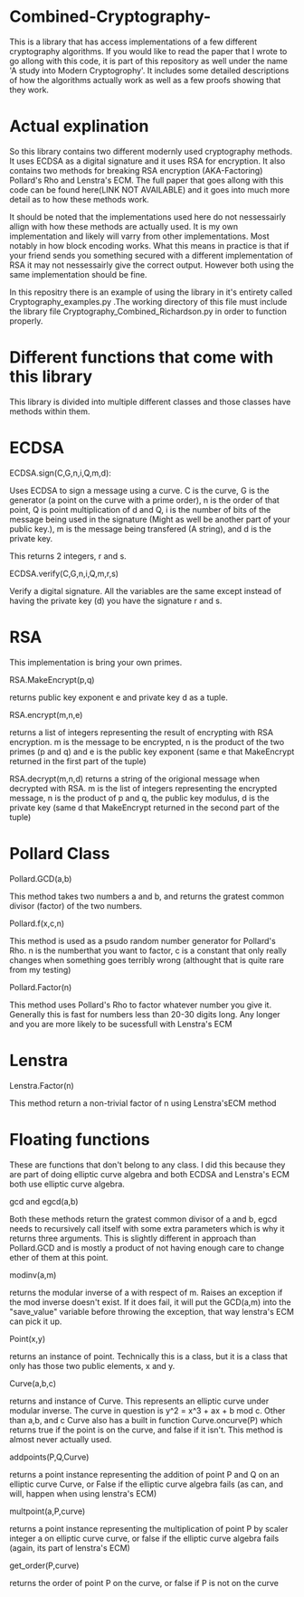 # Combined-Cryptography-
This is a library that has access implementations of a few different cryptography algorithms. If you would like to read the paper that I wrote to go allong with this code, it is part of this repository as well under the name 'A study into Modern Cryptogrophy'. It includes some detailed descriptions of how the algorithms actually work as well as a few proofs showing that they work.

# Actual explination
So this library contains two different modernly used cryptography methods. It uses ECDSA as a digital signature and it uses RSA for encryption. It also contains two methods for breaking RSA encryption (AKA-Factoring) Pollard's Rho and Lenstra's ECM. The full paper that goes allong with this code can be found here(LINK NOT AVAILABLE) and it goes into much more detail as to how these methods work.

It should be noted that the implementations used here do not nessessairly allign with how these methods are actually used. It is my own implementation and likely will varry from other implementations. Most notably in how block encoding works. What this means in practice is that if your friend sends you something secured with a different implementation of RSA it may not nessessairly give the correct output. However both using the same implementation should be fine.

In this repositry there is an example of using the library in it's entirety called Cryptography_examples.py .The working directory of this file must include the library file Cryptography_Combined_Richardson.py in order to function properly.

# Different functions that come with this library
This library is divided into multiple different classes and those classes have methods within them.

# ECDSA
ECDSA.sign(C,G,n,i,Q,m,d):

  Uses ECDSA to sign a message using a curve. C is the curve, G is the generator (a point on the curve with a prime order), n is the order of that point, Q is point multiplication of d and Q, i is the number of bits of the message being used in the signature (Might as well be another part of your public key.), m is the message being transfered (A string), and d is the private key.
  
  This returns 2 integers, r and s.

ECDSA.verify(C,G,n,i,Q,m,r,s)

  Verify a digital signature. All the variables are the same except instead of having the private key (d) you have the signature r and s.

# RSA
This implementation is bring your own primes.

RSA.MakeEncrypt(p,q)
  
  returns public key exponent e and private key d as a tuple.
 
RSA.encrypt(m,n,e)
  
  returns a list of integers representing the result of encrypting with RSA encryption. m is the message to be encrypted, n is the product of the two primes (p and q) and e is the public key exponent (same e that MakeEncrypt returned in the first part of the tuple)
  
RSA.decrypt(m,n,d)
  returns a string of the origional message when decrypted with RSA. m is the list of integers representing the encrypted message, n is the product of p and q, the public key modulus, d is the private key (same d that MakeEncrypt returned in the second part of the tuple)

# Pollard Class
Pollard.GCD(a,b)

  This method takes two numbers a and b, and returns the gratest common divisor (factor) of the two numbers.

Pollard.f(x,c,n)

  This method is used as a psudo random number generator for Pollard's Rho. n is the numberthat you want to factor, c is a constant that only really changes when something goes terribly wrong (althought that is quite rare from my testing)

Pollard.Factor(n)

  This method uses Pollard's Rho to factor whatever number you give it. Generally this is fast for numbers less than 20-30 digits long. Any longer and you are more likely to be sucessfull with Lenstra's ECM
# Lenstra
Lenstra.Factor(n)

  This method return a non-trivial factor of n using Lenstra'sECM method 

# Floating functions
These are functions that don't belong to any class. I did this because they are part of doing elliptic curve algebra and both ECDSA and Lenstra's ECM both use elliptic curve algebra.

gcd and egcd(a,b)

  Both these methods return the gratest common divisor of a and b, egcd needs to recursively call itself with some extra parameters which is why it returns three arguments. This is slightly different in approach than Pollard.GCD and is mostly a product of not having enough care to change ether of them at this point.

modinv(a,m)

  returns the modular inverse of a with respect of m. Raises an exception if the mod inverse doesn't exist. If it does fail, it will put the GCD(a,m) into the "save_value" variable before throwing the exception, that way lenstra's ECM can pick it up. 

Point(x,y)

  returns an instance of point. Technically this is a class, but it is a class that only has those two public elements, x and y.

Curve(a,b,c)

  returns and instance of Curve. This represents an elliptic curve under modular inverse. The curve in question is y^2 = x^3 + ax + b mod c. Other than a,b, and c Curve also has a built in function Curve.oncurve(P) which returns true if the point is on the curve, and false if it isn't. This method is almost never actually used.

addpoints(P,Q,Curve)

  returns a point instance representing the addition of point P and Q on an elliptic curve Curve, or False if the elliptic curve algebra fails (as can, and will, happen when using lenstra's ECM)

multpoint(a,P,curve)

  returns a point instance representing the multiplication of point P by scaler integer a on elliptic curve curve, or false if the elliptic curve algebra fails (again, its part of lenstra's ECM)

get_order(P,curve)

  returns the order of point P on the curve, or false if P is not on the curve
